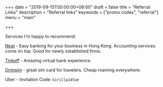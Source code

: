 +++
date = "2019-09-15T00:00:00+08:00"
draft = false
title = "Referral Links"
description = "Referral links"
keywords = ["promo codes", "referral"]
menu = "main"

+++

Services I'm happy to recommend:

[Neat](https://dashboard.neat.hk/affiliate?ref=p99) - Easy banking for your business in Hong Kong. Accounting services come on top. Good for newly established firms.

[Tinkoff](https://tinkoff.ru) - Amazing virtual bank experience. 

[Drimsim](https://drimsim.app.link/LINVBPKjDZ) - great sim card for travelers. Cheap roaming everywhere.

Uber - Invitation Code: `kirillp145ue`
